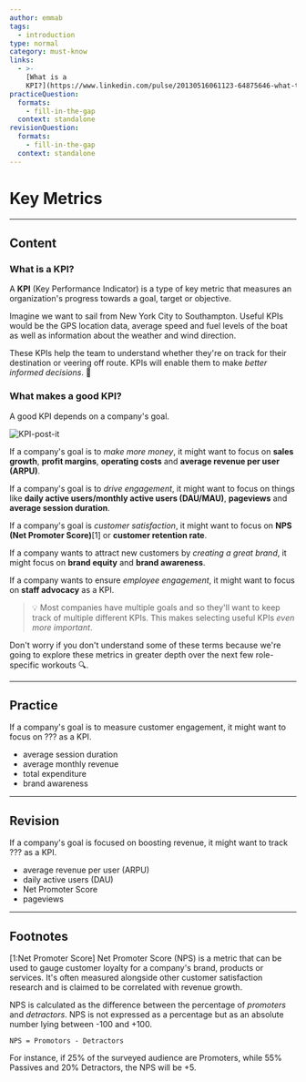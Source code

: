 ```yaml
---
author: emmab
tags:
  - introduction
type: normal
category: must-know
links:
  - >-
    [What is a
    KPI?](https://www.linkedin.com/pulse/20130516061123-64875646-what-the-hell-is-a-kpi/){website}
practiceQuestion:
  formats:
    - fill-in-the-gap
  context: standalone
revisionQuestion:
  formats:
    - fill-in-the-gap
  context: standalone
---
```


# Key Metrics


---

## Content

### What is a KPI?

A **KPI** (Key Performance Indicator) is a type of key metric that measures an organization's progress towards a goal, target or objective. 

Imagine we want to sail from New York City to Southampton. Useful KPIs would be the GPS location data, average speed and fuel levels of the boat as well as information about the weather and wind direction. 

These KPIs help the team to understand whether they're on track for their destination or veering off route. KPIs will enable them to make *better informed decisions*. 🧭

### What makes a good KPI?

A good KPI depends on a company's goal. 

![KPI-post-it](https://img.enkipro.com/db688ea6aa03f78dc7f5bc867d73cb99.png)

If a company's goal is to *make more money*, it might want to focus on **sales growth**, **profit margins**, **operating costs** and **average revenue per user (ARPU)**.

If a company's goal is to *drive engagement*, it might want to focus on things like **daily active users/monthly active users (DAU/MAU)**, **pageviews** and **average session duration**.

If a company's goal is *customer satisfaction*, it might want to focus on **NPS (Net Promoter Score)**[1] or **customer retention rate**.

If a company wants to attract new customers by *creating a great brand*, it might focus on **brand equity** and **brand awareness**.

If a company wants to ensure *employee engagement*, it might want to focus on **staff advocacy** as a KPI.

> 💡 Most companies have multiple goals and so they'll want to keep track of multiple different KPIs. This makes selecting useful KPIs *even more important*.

Don't worry if you don't understand some of these terms because we're going to explore these metrics in greater depth over the next few role-specific workouts 🔍.


---

## Practice

If a company's goal is to measure customer engagement, it might want to focus on ??? as a KPI.

- average session duration
- average monthly revenue
- total expenditure
- brand awareness


---

## Revision

If a company's goal is focused on boosting revenue, it might want to track ??? as a KPI.

- average revenue per user (ARPU)
- daily active users (DAU)
- Net Promoter Score
- pageviews


---

## Footnotes

[1:Net Promoter Score]
Net Promoter Score (NPS) is a metric that can be used to gauge customer loyalty for a company's brand, products or services. It's often measured alongside other customer satisfaction research and is claimed to be correlated with revenue growth. 

NPS is calculated as the difference between the percentage of *promoters* and *detractors*. NPS is not expressed as a percentage but as an absolute number lying between -100 and +100.

`NPS = Promotors - Detractors`

For instance, if 25% of the surveyed audience are Promoters, while 55% Passives and 20% Detractors, the NPS will be +5.
